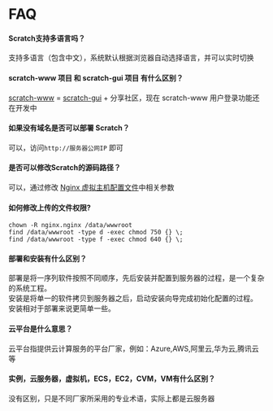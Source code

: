 # FAQ

#### Scratch支持多语言吗？

支持多语言（包含中文），系统默认根据浏览器自动选择语言，并可以实时切换 

#### scratch-www 项目 和 scratch-gui 项目 有什么区别？

[scratch-www](https://github.com/LLK/scratch-www)  = [scratch-gui](https://github.com/LLK/scratch-gui)  + 分享社区，现在 scratch-www 用户登录功能还在开发中

#### 如果没有域名是否可以部署 Scratch？

可以，访问`http://服务器公网IP` 即可

#### 是否可以修改Scratch的源码路径？

可以，通过修改 [Nginx 虚拟主机配置文件](/zh/stack-components.md)中相关参数

#### 如何修改上传的文件权限?

```shell
chown -R nginx.nginx /data/wwwroot
find /data/wwwroot -type d -exec chmod 750 {} \;
find /data/wwwroot -type f -exec chmod 640 {} \;
```
#### 部署和安装有什么区别？

部署是将一序列软件按照不同顺序，先后安装并配置到服务器的过程，是一个复杂的系统工程。  
安装是将单一的软件拷贝到服务器之后，启动安装向导完成初始化配置的过程。  
安装相对于部署来说更简单一些。 

#### 云平台是什么意思？

云平台指提供云计算服务的平台厂家，例如：Azure,AWS,阿里云,华为云,腾讯云等

#### 实例，云服务器，虚拟机，ECS，EC2，CVM，VM有什么区别？

没有区别，只是不同厂家所采用的专业术语，实际上都是云服务器